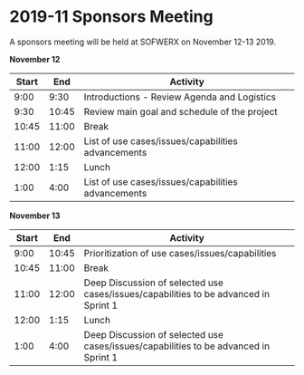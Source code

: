 # 2019-11 Sponsors Meeting

A sponsors meeting will be held at SOFWERX on November 12-13 2019.

**November 12**

| Start | End | Activity |  
|-------|-------|----------|
| 9:00  | 9:30  | Introductions - Review Agenda and Logistics |
| 9:30  | 10:45 | Review main goal and schedule of the project|
| 10:45  | 11:00 | Break|
| 11:00  | 12:00| List of use cases/issues/capabilities advancements |
| 12:00 | 1:15 | Lunch |
| 1:00 | 4:00 | List of use cases/issues/capabilities advancements |


**November 13**

| Start | End | Activity |  
|-------|-------|----------|
| 9:00  | 10:45  | Prioritization of use cases/issues/capabilities |
| 10:45  | 11:00 | Break |
| 11:00  | 12:00| Deep Discussion of selected use cases/issues/capabilities to be advanced in Sprint 1 |
| 12:00 | 1:15 | Lunch |
| 1:00 | 4:00 | Deep Discussion of selected use cases/issues/capabilities to be advanced in Sprint 1  |

